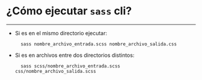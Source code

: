 # ¿Cómo ejecutar `sass` cli?
---

- Si es en el mismo directorio ejecutar:
  ```
    sass nombre_archivo_entrada.scss nombre_archivo_salida.css 
  ```
- Si es en archivos entre dos directorios distintos:
  ```
    sass scss/nombre_archivo_entrada.scss css/nombre_archivo_salida.scss
  ```

